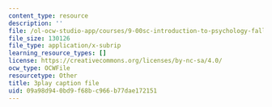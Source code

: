```yaml
---
content_type: resource
description: ''
file: /ol-ocw-studio-app/courses/9-00sc-introduction-to-psychology-fall-2011/09a98d940bd9f68bc966b77dae172151_lanmHS0JwYI.srt
file_size: 130126
file_type: application/x-subrip
learning_resource_types: []
license: https://creativecommons.org/licenses/by-nc-sa/4.0/
ocw_type: OCWFile
resourcetype: Other
title: 3play caption file
uid: 09a98d94-0bd9-f68b-c966-b77dae172151
---
```

